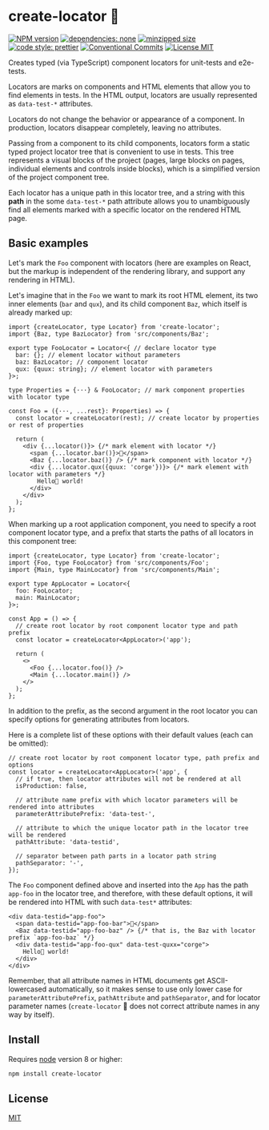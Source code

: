 # create-locator 📌

[![NPM version][npm-image]][npm-url]
[![dependencies: none][dependencies-none-image]][dependencies-none-url]
[![minzipped size][size-image]][size-url]
[![code style: prettier][prettier-image]][prettier-url]
[![Conventional Commits][conventional-commits-image]][conventional-commits-url]
[![License MIT][license-image]][license-url]

Creates typed (via TypeScript) component locators for unit-tests and e2e-tests.

Locators are marks on components and HTML elements that allow you to find elements in tests.
In the HTML output, locators are usually represented as `data-test-*` attributes.

Locators do not change the behavior or appearance of a component.
In production, locators disappear completely, leaving no attributes.

Passing from a component to its child components, locators form a static typed project locator tree
that is convenient to use in tests. This tree represents a visual blocks of the project
(pages, large blocks on pages, individual elements and controls inside blocks),
which is a simplified version of the project component tree.

Each locator has a unique path in this locator tree, and a string with this **path**
in the some `data-test-*` path attribute allows you to unambiguously find all elements
marked with a specific locator on the rendered HTML page.

## Basic examples

Let's mark the `Foo` component with locators (here are examples on React,
but the markup is independent of the rendering library, and support any rendering in HTML).

Let's imagine that in the `Foo` we want to mark its root HTML element,
its two inner elements (`bar` and `qux`), and its child component `Baz`,
which itself is already marked up:

```tsx
import {createLocator, type Locator} from 'create-locator';
import {Baz, type BazLocator} from 'src/components/Baz';

export type FooLocator = Locator<{ // declare locator type
  bar: {}; // element locator without parameters
  baz: BazLocator; // component locator
  qux: {quux: string}; // element locator with parameters
}>;

type Properties = {···} & FooLocator; // mark component properties with locator type

const Foo = ({···, ...rest}: Properties) => {
  const locator = createLocator(rest); // create locator by properties or rest of properties

  return (
    <div {...locator()}> {/* mark element with locator */}
      <span {...locator.bar()}>📌</span>
      <Baz {...locator.baz()} /> {/* mark component with locator */}
      <div {...locator.qux({quux: 'corge'})}> {/* mark element with locator with parameters */}
        Hello👋 world!
      </div>
    </div>
  );
};
```

When marking up a root application component, you need to specify a root component locator type,
and a prefix that starts the paths of all locators in this component tree:

```tsx
import {createLocator, type Locator} from 'create-locator';
import {Foo, type FooLocator} from 'src/components/Foo';
import {Main, type MainLocator} from 'src/components/Main';

export type AppLocator = Locator<{
  foo: FooLocator;
  main: MainLocator;
}>;

const App = () => {
  // create root locator by root component locator type and path prefix
  const locator = createLocator<AppLocator>('app');

  return (
    <>
      <Foo {...locator.foo()} />
      <Main {...locator.main()} />
    </>
  );
};
```

In addition to the prefix, as the second argument in the root locator
you can specify options for generating attributes from locators.

Here is a complete list of these options with their default values (each can be omitted):

```tsx
// create root locator by root component locator type, path prefix and options
const locator = createLocator<AppLocator>('app', {
  // if true, then locator attributes will not be rendered at all
  isProduction: false,

  // attribute name prefix with which locator parameters will be rendered into attributes
  parameterAttributePrefix: 'data-test-',

  // attribute to which the unique locator path in the locator tree will be rendered
  pathAttribute: 'data-testid',

  // separator between path parts in a locator path string
  pathSeparator: '-',
});
```

The `Foo` component defined above and inserted into the `App` has the path `app-foo`
in the locator tree, and therefore, with these default options,
it will be rendered into HTML with such `data-test*` attributes:

```tsx
<div data-testid="app-foo">
  <span data-testid="app-foo-bar">📌</span>
  <Baz data-testid="app-foo-baz" /> {/* that is, the Baz with locator prefix `app-foo-baz` */}
  <div data-testid="app-foo-qux" data-test-quxx="corge">
    Hello👋 world!
  </div>
</div>
```

Remember, that all attribute names in HTML documents get ASCII-lowercased automatically,
so it makes sense to use only lower case for `parameterAttributePrefix`, `pathAttribute`
and `pathSeparator`, and for locator parameter names
(`create-locator` 📌 does not correct attribute names in any way by itself).

## Install

Requires [node](https://nodejs.org/en/) version 8 or higher:

```sh
npm install create-locator
```

## License

[MIT][license-url]

[conventional-commits-image]: https://img.shields.io/badge/Conventional_Commits-1.0.0-yellow.svg 'The Conventional Commits specification'
[conventional-commits-url]: https://www.conventionalcommits.org/en/v1.0.0/
[dependencies-none-image]: https://img.shields.io/badge/dependencies-none-success.svg 'No dependencies'
[dependencies-none-url]: https://github.com/uid11/create-locator/blob/main/package.json
[license-image]: https://img.shields.io/badge/license-MIT-blue.svg 'The MIT License'
[license-url]: LICENSE
[npm-image]: https://img.shields.io/npm/v/create-locator.svg 'create-locator'
[npm-url]: https://www.npmjs.com/package/create-locator
[prettier-image]: https://img.shields.io/badge/code_style-prettier-ff69b4.svg 'Prettier code formatter'
[prettier-url]: https://prettier.io/
[size-image]: https://img.shields.io/bundlephobia/minzip/create-locator 'create-locator'
[size-url]: https://bundlephobia.com/
